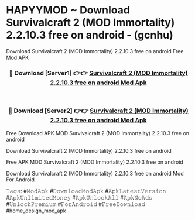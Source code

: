 # HAPYYMOD ~ Download Survivalcraft 2 (MOD Immortality) 2.2.10.3 free on android - (gcnhu)
Download Survivalcraft 2 (MOD Immortality) 2.2.10.3 free on android Free Mod APK

<div align="center">
<h3>🔴 Download [Server1] 👉👉 <a href="https://apk-comot.site?title=Survivalcraft_2_(MOD_Immortality)_2.2.10.3_free_on_android">Survivalcraft 2 (MOD Immortality) 2.2.10.3 free on android Mod Apk</a></h3><br>

<h3>🔴 Download [Server2] 👉👉 <a href="https://apk-comot.site?title=Survivalcraft_2_(MOD_Immortality)_2.2.10.3_free_on_android">Survivalcraft 2 (MOD Immortality) 2.2.10.3 free on android Mod Apk</a></h3>
</div>


Free Download APK MOD Survivalcraft 2 (MOD Immortality) 2.2.10.3 free on android

Download Survivalcraft 2 (MOD Immortality) 2.2.10.3 free on android 

Free APK MOD Survivalcraft 2 (MOD Immortality) 2.2.10.3 free on android 

Download Survivalcraft 2 (MOD Immortality) 2.2.10.3 free on android Mod For Android

𝚃𝚊𝚐𝚜: #𝙼𝚘𝚍𝙰𝚙𝚔 #𝙳𝚘𝚠𝚗𝚕𝚘𝚊𝚍𝙼𝚘𝚍𝙰𝚙𝚔 #𝙰𝚙𝚔𝙻𝚊𝚝𝚎𝚜𝚝𝚅𝚎𝚛𝚜𝚒𝚘𝚗 #𝙰𝚙𝚔𝚄𝚗𝚕𝚒𝚖𝚒𝚝𝚎𝚍𝙼𝚘𝚗𝚎𝚢 #𝙰𝚙𝚔𝚄𝚗𝚕𝚘𝚌𝚔𝙰𝚕𝚕 #𝙰𝚙𝚔𝙽𝚘𝙰𝚍𝚜 #𝚄𝚗𝚕𝚘𝚌𝚔𝙿𝚛𝚎𝚖𝚒𝚞𝚖 #𝙵𝚘𝚛𝙰𝚗𝚍𝚛𝚘𝚒𝚍 #𝙵𝚛𝚎𝚎𝙳𝚘𝚠𝚗𝚕𝚘𝚊𝚍 #home_design_mod_apk